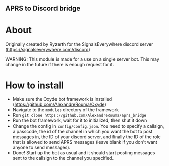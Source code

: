 ## APRS to Discord bridge

# About

Originally created by Ryzerth for the SignalsEverywhere discord server (https://signalseverywhere.com/discord)

WARNING: This module is made for a use on a single server bot.
This may change in the future if there is enough request for it.

# How to install

- Make sure the Oxyde bot framework is installed (https://github.com/AlexandreRouma/Oxyde)
- Navigate to the `modules` directory of the framework
- Run `git clone https://github.com/AlexandreRouma/aprs_bridge`
- Run the bot framework, wait for it to initialized, then shut it down
- Change the config in `config/config.json`. You need to specify a callsign, a passcode, the id of the channel in which you want the bot to post messages in, the ID of your discord server, and finally the ID of the role that is allowed to send APRS messages (leave blank if you don't want anyone to send messages).
- Done! Start up the bot as usual and it should start posting messages sent to the callsign to the channel you specified.